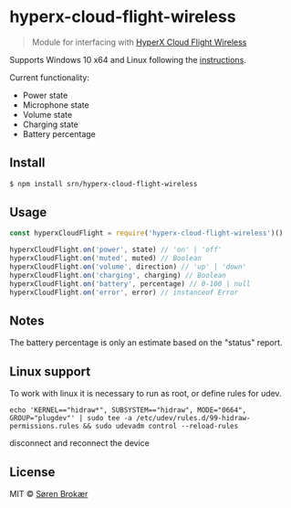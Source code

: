 # hyperx-cloud-flight-wireless

> Module for interfacing with [HyperX Cloud Flight Wireless](https://www.hyperxgaming.com/unitedstates/us/headsets/cloud-flight-wireless-gaming-headset)

Supports Windows 10 x64 and Linux following the [instructions](https://github.com/srn/hyperx-cloud-flight-wireless#linux-support).

Current functionality:

- Power state
- Microphone state
- Volume state
- Charging state
- Battery percentage

## Install

```sh
$ npm install srn/hyperx-cloud-flight-wireless
```

## Usage

```js
const hyperxCloudFlight = require('hyperx-cloud-flight-wireless')()

hyperxCloudFlight.on('power', state) // 'on' | 'off'
hyperxCloudFlight.on('muted', muted) // Boolean
hyperxCloudFlight.on('volume', direction) // 'up' | 'down'
hyperxCloudFlight.on('charging', charging) // Boolean
hyperxCloudFlight.on('battery', percentage) // 0-100 | null
hyperxCloudFlight.on('error', error) // instanceof Error
```

## Notes

The battery percentage is only an estimate based on the "status" report.

## Linux support

To work with linux it is necessary to run as root, or define rules for udev.

```
echo 'KERNEL=="hidraw*", SUBSYSTEM=="hidraw", MODE="0664", GROUP="plugdev"' | sudo tee -a /etc/udev/rules.d/99-hidraw-permissions.rules && sudo udevadm control --reload-rules
```

disconnect and reconnect the device

## License

MIT © [Søren Brokær](https://srn.io)
